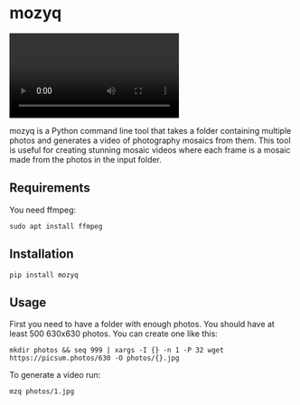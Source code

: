 # mozyq

<video src="https://github.com/user-attachments/assets/b8511765-de53-4cc5-9f03-fde85ed9c3f0"></video>

mozyq is a Python command line tool that takes a folder containing multiple photos and generates a video of photography mosaics from them. This tool is useful for creating stunning mosaic videos where each frame is a mosaic made from the photos in the input folder.

## Requirements
You need ffmpeg:
```
sudo apt install ffmpeg
```

## Installation
```
pip install mozyq
```


## Usage

First you need to have a folder with enough photos.
You should have at least 500 630x630 photos.
You can create one like this:
```
mkdir photos && seq 999 | xargs -I {} -n 1 -P 32 wget https://picsum.photos/630 -O photos/{}.jpg
```



To generate a video run:
```
mzq photos/1.jpg
```
